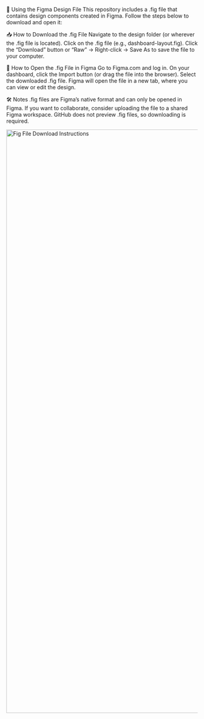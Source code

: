 🎨 Using the Figma Design File
This repository includes a .fig file that contains design components created in Figma. Follow the steps below to download and open it:

📥 How to Download the .fig File
Navigate to the design folder (or wherever the .fig file is located).
Click on the .fig file (e.g., dashboard-layout.fig).
Click the “Download” button or “Raw” → Right-click → Save As to save the file to your computer.

📂 How to Open the .fig File in Figma
Go to Figma.com and log in.
On your dashboard, click the Import button (or drag the file into the browser).
Select the downloaded .fig file.
Figma will open the file in a new tab, where you can view or edit the design.

🛠 Notes
.fig files are Figma’s native format and can only be opened in Figma.
If you want to collaborate, consider uploading the file to a shared Figma workspace.
GitHub does not preview .fig files, so downloading is required.




<img width="1024" height="1536" alt="Fig File Download Instructions" src="https://github.com/user-attachments/assets/e08abeaa-910e-4a0d-89db-4f8564c06420" />



